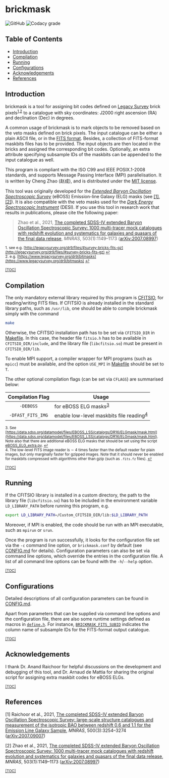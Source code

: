 # brickmask

![GitHub](https://img.shields.io/github/license/cheng-zhao/brickmask.svg)
![Codacy grade](https://img.shields.io/codacy/grade/b780618f6c2144649f71de9814a36430.svg)

## Table of Contents

-   [Introduction](#introduction)
-   [Compilation](#compilation)
-   [Running](#running)
-   [Configurations](#configurations)
-   [Acknowledgements](#acknowledgements)
-   [References](#references)

## Introduction

brickmask is a tool for assigning bit codes defined on [Legacy Survey](http://legacysurvey.org) brick pixels<sup id="quote0">[1](#footnote1),[2](#footnote2)</sup> to a catalogue with sky coordinates: J2000 right ascension (RA) and declination (Dec) in degrees.

A common usage of brickmask is to mark objects to be removed based on the veto masks defined on brick pixels. The input catalogue can be either a plain ASCII file, or in the [FITS format](https://fits.gsfc.nasa.gov/fits_home.html). Besides, a collection of FITS-format maskbits files has to be provided. The input objects are then located in the bricks and assigned the corresponding bit codes. Optionally, an extra attribute specifying subsample IDs of the maskbits can be appended to the input catalogue as well.

This program is compliant with the ISO C99 and IEEE POSIX.1-2008 standards, and supports Message Passing Interface (MPI) parallelisation. It is written by Cheng Zhao (&#36213;&#25104;), and is distributed under the [MIT license](LICENSE.txt).

This tool was originally developed for the [*Extended Baryon Oscillation Spectroscopic Survey*](https://www.sdss.org/surveys/eboss) (eBOSS) Emission-line Galaxy (ELG) masks (see [\[1\]](#ref1),[\[2\]](#ref2)). It is also compatible with the veto masks used for the [*Dark Energy Spectroscopic Instrument*](https://www.desi.lbl.gov/) (DESI). If you use this tool in research work that results in publications, please cite the following paper:

> Zhao et al., 2021, [The completed SDSS-IV extended Baryon Oscillation Spectroscopic Survey: 1000 multi-tracer mock catalogues with redshift evolution and systematics for galaxies and quasars of the final data release](https://doi.org/10.1093/mnras/stab510), *MNRAS*, 503(1):1149&ndash;1173 ([arXiv:2007.08997](https://arxiv.org/abs/2007.08997))


<sub><span id="footnote1">1.</span> see e.g. [http://legacysurvey.org/dr9/files/#survey-bricks-fits-gz](http://legacysurvey.org/dr9/files/#survey-bricks-fits-gz) [&#8617;](#quote0)</sub><br />
<sub><span id="footnote2">2.</span> e.g. [https://www.legacysurvey.org/dr9/bitmasks](https://www.legacysurvey.org/dr9/bitmasks) [&#8617;](#quote0)</sub>

<sub>[\[TOC\]](#table-of-contents)</sub>

## Compilation

The only mandatory external library required by this program is [CFITSIO](https://heasarc.gsfc.nasa.gov/fitsio), for reading/writing FITS files. If CFITSIO is already installed in the standard library paths, such as `/usr/lib`, one should be able to compile brickmask simply with the command
```bash
make
```

Otherwise, the CFITSIO installation path has to be set via `CFITSIO_DIR` in [Makefile](Makefile#L12). In this case, the header file `fitsio.h` has to be available in `CFITSIO_DIR/include`, and the library file (`libcfitsio.so`) must be present in `CFITSIO_DIR/lib`.

To enable MPI support, a compiler wrapper for MPI programs (such as `mpicc`) must be available, and the option `USE_MPI` in [Makefile](Makefile#L7) should be set to `T`.

The other optional compilation flags (can be set via `CFLAGS`) are summarised below:

| Compilation Flag  | Usage                                                                        |
|:-----------------:|------------------------------------------------------------------------------|
| `-DEBOSS`         | for eBOSS ELG masks<sup id="quote1">[3](#footnote3)</sup>                    |
| `-DFAST_FITS_IMG` | enable low-level maskbits file reading<sup id="quote2">[4](#footnote4)</sup> |

<sub><span id="footnote3">3.</span> See [https://data.sdss.org/datamodel/files/EBOSS_LSS/catalogs/DR16/ELGmask/mask.html](https://data.sdss.org/datamodel/files/EBOSS_LSS/catalogs/DR16/ELGmask/mask.html). Note also that there are additional eBOSS ELG masks that should be set using the script [eBOSS_ELG_extra.py](scripts/eBOSS_ELG_extra.py). [&#8617;](#quote1)</sub><br />
<sub><span id="footnote4">4.</span> The low-level FITS image reader is &sim; 4 times faster than the default reader for plain images, but only marginally faster for gzipped images. Note that it should never be enabled for maskbits compressed with algorithms other than gzip (such as `.fits.fz` files). [&#8617;](#quote2)</sub>

<sub>[\[TOC\]](#table-of-contents)</sub>

## Running

If the CFITSIO library is installed in a custom directory, the path to the library file (`libcfitsio.so`) has to be included in the environment variable `LD_LIBRARY_PATH` before running this program, e.g.
```bash
export LD_LIBRARY_PATH=/Custom_CFITSIO_DIR/lib:$LD_LIBRARY_PATH
```

Moreover, if MPI is enabled, the code should be run with an MPI executable, such as `mpirun` or `srun`.

Once the program is run successfully, it looks for the configuration file set via the `-c` command line option, or `brickmask.conf` by default (see [CONFIG.md](CONFIG.md) for details). Configuration parameters can also be set via command line options, which override the entries in the configuration file. A list of all command line options can be found with the `-h`/`--help` option.

<sub>[\[TOC\]](#table-of-contents)</sub>

## Configurations

Detailed descriptions of all configuration parameters can be found in [CONFIG.md](CONFIG.md).

Apart from parameters that can be supplied via command line options and the configuration file, there are also some runtime settings defined as macros in [`define.h`](src/define.h). For instance, [`BRICKMASK_FITS_SUBID`](src/define.h#L92) indicates the column name of subsample IDs for the FITS-format output catalogue.

<sub>[\[TOC\]](#table-of-contents)</sub>

## Acknowledgements

I thank Dr. Anand Raichoor for helpful discussions on the development and debugging of this tool, and Dr. Arnaud de Mattia for sharing the original script for assigning extra maskbit codes for eBOSS ELGs.

<sub>[\[TOC\]](#table-of-contents)</sub>

## References

<span id="ref1">\[1\]</span> Raichoor et al., 2021, [The completed SDSS-IV extended Baryon Oscillation Spectroscopic Survey: large-scale structure catalogues and measurement of the isotropic BAO between redshift 0.6 and 1.1 for the Emission Line Galaxy Sample](https://doi.org/10.1093/mnras/staa3336), *MNRAS*, 500(3):3254&ndash;3274 ([arXiv:2007.09007](https://arxiv.org/abs/2007.09007))

<span id="ref2">\[2\]</span> Zhao et al., 2021, [The completed SDSS-IV extended Baryon Oscillation Spectroscopic Survey: 1000 multi-tracer mock catalogues with redshift evolution and systematics for galaxies and quasars of the final data release](https://doi.org/10.1093/mnras/stab510), *MNRAS*, 503(1):1149&ndash;1173 ([arXiv:2007.08997](https://arxiv.org/abs/2007.08997))

<sub>[\[TOC\]](#table-of-contents)</sub>

